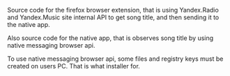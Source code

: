 Source code for the firefox browser extension, that is using Yandex.Radio and Yandex.Music site internal API to get song title, and then sending it to the native app. 

Also source code for the native app, that is observes song title by using native messaging browser api. 

To use native messaging browser api, some files and registry keys must be created on users PC. That is what installer for.
